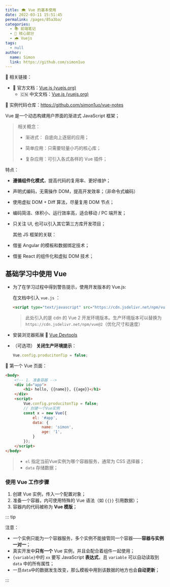 ```yaml
---
title: 🌨 Vue 的基本使用
date: 2022-03-11 15:51:45
permalink: /pages/85a3ba/
categories: 
  - 📚 前端笔记
  - 🏃 核心部分
  - 🌧️ Vuejs
tags: 
  - null
author: 
  name: Simon
  link: https://github.com/simon1uo
---
```

🔗 相关链接：

+ 📁 官方文档：[Vue.js (vuejs.org)](https://vuejs.org/)
  + 🇨🇳 中文文档：[Vue.js (vuejs.org)](https://cn.vuejs.org/index.html)

🚠 实例代码仓库：https://github.com/simon1uo/vue-notes



Vue 是一个动态构建用户界面的渐进式 JavaScript 框架；

> 相关概念：
>
> + 渐进式： 自底向上逐层的应用；
>
> + 简单应用：只需要轻量小巧的核心库；
>
> + 复杂应用：可引入各式各样的 Vue 插件；



特点：

+ **遵循组件化模式**，提高代码的复用率、更好维护；

+ 声明式编码，无需操作 DOM，提高开发效率；（非命令式编码）

+ 使用虚拟 DOM + Diff 算法，尽量复用 DOM 节点；

+ 编码简洁、体积小、运行效率高，适合移动 / PC 端开发；

+ 只关注 UI, 也可以引入其它第三方库开发项目；

  

  其他 JS 框架的关联：

+ 借鉴 Angular 的模板和数据绑定技术；

+ 借鉴 React 的组件化和虚拟 DOM 技术；



## 基础学习中使用 Vue

+ 为了在学习过程中得到警告提示，使用开发版本的 Vue.js:

  在文档中引入 `vue.js` ：

  ```html
  <script type="text/javascript" src="https://cdn.jsdelivr.net/npm/vue@2/dist/vue.js"></script>
  ```

  > 此处引入的是 cdn 的 Vue 2 开发环境版本。生产环境版本可以替换为 `https://cdn.jsdelivr.net/npm/vue@2`（优化尺寸和速度）

+ 安装浏览器拓展 🔗 [Vue Devtools ](https://github.com/vuejs/vue-devtools#vue-devtools)

+ （可选项） **关闭生产环境提示**：

  ```js
  Vue.config.producitonTip = false;
  ```

🌰 第一个 Vue 页面：

```html
<body>
    <!-- 1. 准备容器 -->
    <div id="app">
        <h1> hello, {{name}}, {{age}}</h1> 
    </div>
    <script>
        Vue.config.producitonTip = false;
        // 创建一个Vue实例
        const x = new Vue({
            el: '#app',
            data: {
                name: 'simon',
                age: '1',
            }   
        });
    </script>
</body>
```

> + `el`  指定当前Vue实例为哪个容器服务，通常为 CSS 选择器；
> + `data` 存储数据；



### **使用 Vue 工作步骤**

1. 创建 Vue 实例，传入一个配置对象；
2. 准备一个容器，内可使用特殊的 Vue 语法（如 `{{}}` 引用数据）；
3. 容器内的代码被称为 **Vue 模版**；

::: tip

注意：

+ 一个实例只能为一个容器服务，多个实例不能接管同一个容器——**容器与实例一对一**；
+ 真实开发中**只有一个** Vue 实例，并且会配合着组件一起使用；
+ `{variable}`中的 `xx` 要写 JavaScript **表达式**，且 `variable` 可以自动读取到 `data` 中的所有属性；
+ 一旦`data`中的数据发生改变，那么模板中用到该数据的地方也会**自动更新**；

::: 